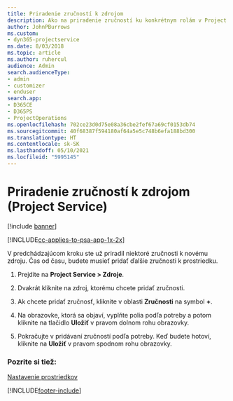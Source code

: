 ```yaml
---
title: Priradenie zručností k zdrojom
description: Ako na priradenie zručností ku konkrétnym rolám v Project Service
author: JohnPBurrows
ms.custom:
- dyn365-projectservice
ms.date: 8/03/2018
ms.topic: article
ms.author: ruhercul
audience: Admin
search.audienceType:
- admin
- customizer
- enduser
search.app:
- D365CE
- D365PS
- ProjectOperations
ms.openlocfilehash: 702ce23d0d75e08a36cbe2fef67a69cf0153db74
ms.sourcegitcommit: 40f68387f594180af64a5e5c748b6efa188bd300
ms.translationtype: HT
ms.contentlocale: sk-SK
ms.lasthandoff: 05/10/2021
ms.locfileid: "5995145"
---
```

# <a name="associate-skills-with-resources-project-service"></a>Priradenie zručností k zdrojom (Project Service)

[!include [banner](../includes/psa-now-project-operations.md)]

[!INCLUDE[cc-applies-to-psa-app-1x-2x](../includes/cc-applies-to-psa-app-1x-2x.md)]

V predchádzajúcom kroku ste už priradil niektoré zručnosti k novému zdroju. Čas od času, budete musieť pridať ďalšie zručnosti k prostriedku.  
  
1.  Prejdite na **Project Service > Zdroje**.  
  
2.  Dvakrát kliknite na zdroj, ktorému chcete pridať zručnosti.  
  
3.  Ak chcete pridať zručnosť, kliknite v oblasti **Zručnosti** na symbol **+**.  
  
4.  Na obrazovke, ktorá sa objaví, vyplňte polia podľa potreby a potom kliknite na tlačidlo **Uložiť** v pravom dolnom rohu obrazovky.  
  
5.  Pokračujte v pridávaní zručností podľa potreby. Keď budete hotoví, kliknite na **Uložiť** v pravom spodnom rohu obrazovky.  
  
### <a name="see-also"></a>Pozrite si tiež:  
 [Nastavenie prostriedkov](../psa/set-up-resources.md)


[!INCLUDE[footer-include](../includes/footer-banner.md)]